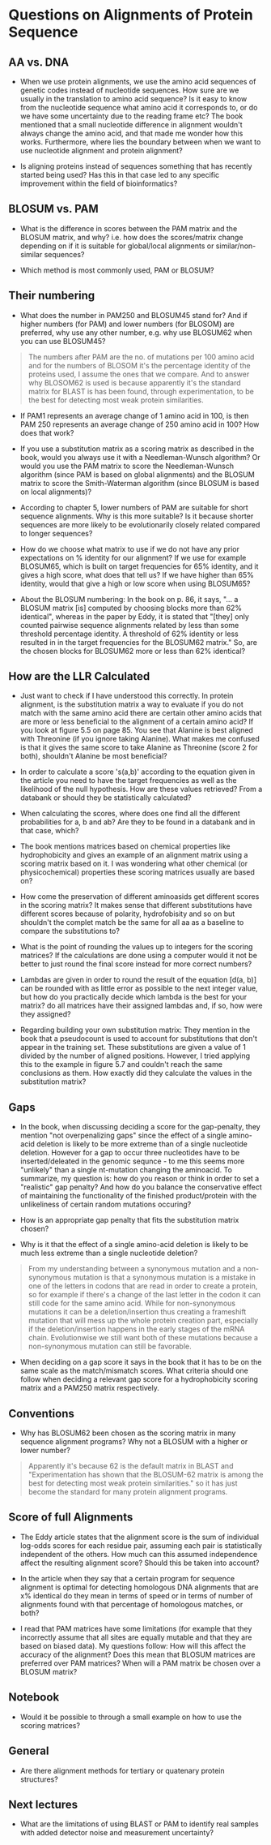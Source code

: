 
# Questions on Alignments of Protein Sequence

## AA vs. DNA
* When we use protein alignments, we use the amino acid sequences of genetic codes instead of nucleotide sequences. How sure are we usually in the translation to amino acid sequence? Is it easy to know from the nucleotide sequence what amino acid it corresponds to, or do we have some uncertainty due to the reading frame etc? The book mentioned that a small nucleotide difference in alignment wouldn't always change the amino acid, and that made me wonder how this works. Furthermore, where lies the boundary between when we want to use nucleotide alignment and protein alignment?

* Is aligning proteins instead of sequences something that has recently started being used? Has this in that case led to any specific improvement within the field of bioinformatics?

## BLOSUM vs. PAM

* What is the difference in scores between the PAM matrix and the BLOSUM matrix, and why? i.e. how does the scores/matrix change depending on if it is suitable for global/local alignments or similar/non-similar sequences?

* Which method is most commonly used, PAM or BLOSUM?

## Their numbering

* What does the number in PAM250 and BLOSUM45 stand for? And if higher numbers (for PAM) and lower numbers (for BLOSOM) are preferred, why use any other number, e.g. why use BLOSUM62 when you can use BLOSUM45?
> The numbers after PAM are the no. of mutations per 100 amino acid and for the numbers of BLOSOM it's the percentage identity of the proteins used, I assume the ones that we compare.
  And to answer why BLOSOM62 is used is because apparently it's the standard matrix for BLAST is has been found, through experimentation, to be the best for detecting most weak protein similarities.

* If PAM1 represents an average change of 1 amino acid in 100, is then PAM 250 represents an average change of 250 amino acid in 100? How does that work?

* If you use a substitution matrix as a scoring matrix as described in the book, would you always use it with a Needleman-Wunsch algorithm? Or would you use the PAM matrix to score the Needleman-Wunsch algorithm (since PAM is based on global alignments) and the BLOSUM matrix to score the Smith-Waterman algorithm (since BLOSUM is based on local alignments)?

* According to chapter 5, lower numbers of PAM are suitable for short sequence alignments. Why is this more suitable? Is it because shorter sequences are more likely to be evolutionarily closely related compared to longer sequences?  

* How do we choose what matrix to use if we do not have any prior expectations on % identity for our alignment? If we use for example BLOSUM65, which is built on target frequencies for 65% identity, and it gives a high score, what does that tell us? If we have higher than 65% identity, would that give a high or low score when using BLOSUM65?

* About the BLOSUM numbering: In the book on p. 86, it says, "... a BLOSUM matrix [is] computed by choosing blocks more than 62% identical", whereas in the paper by Eddy, it is stated that "[they] only counted pairwise sequence alignments related by less than some threshold percentage identity. A threshold of 62% identity or less resulted in in the target frequencies for the BLOSUM62 matrix." So, are the chosen blocks for BLOSUM62 more or less than 62% identical?


## How are the LLR Calculated
* Just want to check if I have understood this correctly. In protein alignment, is the substitution matrix ​​a way to evaluate if you do not match with the same amino acid there are certain other amino acids that are more or less beneficial to the alignment of a certain amino acid?
  If you look at figure 5.5 on page 85. You see that Alanine is best aligned with Threonine (if you ignore taking Alanine). What makes me confused is that it gives the same score to take Alanine as Threonine (score 2 for both), shouldn't Alanine be most beneficial?

* In order to calculate a score 's(a,b)' according to the equation given in the article you need to have the target frequencies as well as the likelihood of the null hypothesis. How are these values retrieved? From a databank or should they be statistically calculated?

* When calculating the scores, where does one find all the different probabilities for a, b and ab? Are they to be found in a databank and in that case, which?

* The book mentions matrices based on chemical properties like hydrophobicity and gives an example of an alignment matrix using a scoring matrix based on it. I was wondering what other chemical (or physicochemical) properties these scoring matrices usually are based on?

* How come the preservation of different aminoasids get different scores in the scoring matrix? It makes sense that different substitutions have different scores because of polarity, hydrofobisity and so on but shouldn't the complet match be the same for all aa as a baseline to compare the substitutions to?


* What is the point of rounding the values up to integers for the scoring matrices? If the calculations are done using a computer would it not be better to just round the final score instead for more correct numbers?

* Lambdas are given in order to round the result of the equation [d(a, b)] can be rounded with as little error as possible to the next integer value, but how do you practically decide which lambda is the best for your matrix? do all matrices have their assigned lambdas and, if so, how were they assigned?

*  Regarding building your own substitution matrix: They mention in the book that a pseudocount is used to account for substitutions that don't appear in the training set. These substitutions  are given a value of 1 divided by the number of aligned positions. However, I tried applying this to the example in figure 5.7 and couldn't reach the same conclusions as them. How exactly did they calculate the values in the substitution matrix?

## Gaps
* In the book, when discussing deciding a score for the gap-penalty,  they mention "not overpenalizing gaps" since the effect of a single amino-acid deletion is likely to be more extreme than of a single nucleotide deletion. However for a gap to occur three nucleotides have to be inserted/deleated in the genomic sequnce - to me this seems more "unlikely" than a  single nt-mutation changing the aminoacid. To summarize, my question is: how do you reason or think in order to set a "realistic" gap penalty? And how do you balance the conservative effect of maintaining the functionality of the finished product/protein with the unlikeliness of certain random mutations occuring?

* How is an appropriate gap penalty that fits the substitution matrix chosen?

* Why is it that the effect of a single amino-acid deletion is likely to be much less extreme than a single nucleotide deletion?
>  From my understanding between a synonymous mutation and a non-synonymous mutation is that a synonymous mutation is a mistake in one of the letters in codons that are read in order to create a protein, so for example if there's a change of the last letter in the codon it can still code for the same amino acid. While for non-synonymous mutations it can be a deletion/insertion thus creating a frameshift mutation that will mess up the whole protein creation part, especially if the deletion/insertion happens in the early stages of the mRNA chain.
> Evolutionwise we still want both of these mutations because a non-synonymous mutation can still be favorable.

* When deciding on a gap score it says in the book that it has to be on the same scale as the match/mismatch scores. What criteria should one follow when deciding a relevant gap score for a hydrophobicity scoring matrix and a PAM250 matrix respectively.

## Conventions
* Why has BLOSUM62 been chosen as the scoring matrix in many sequence alignment programs? Why not a BLOSUM with a higher or lower number?
> Apparently it's because 62 is the default matrix in BLAST and "Experimentation has shown that the BLOSUM-62 matrix is among the best for detecting most weak protein similarities." so it has just become the standard for many protein alignment programs.


## Score of full Alignments
* The Eddy article states that the alignment score is the sum of individual log-odds scores for each residue pair, assuming each pair is statistically independent of the others. How much can this assumed independence affect the resulting alignment score? Should this be taken into account?

* In the article when they say that a certain program for sequence alignment is optimal for detecting homologous DNA alignments that are x% identical do they mean in terms of speed or in terms of number of alignments found with that percentage of homologous matches, or both?

* I read that PAM matrices have some limitations (for example that they incorrectly assume that all sites are equally mutable and that they are based on biased data). My questions follow: How will this affect the accuracy of the alignment?
Does this mean that BLOSUM matrices are preferred over PAM matrices?
When will a PAM matrix be chosen over a BLOSUM matrix?

## Notebook
* Would it be possible to through a small example on how to use the scoring matrices?

## General
* Are there alignment methods for tertiary or quatenary protein structures?


## Next lectures
* What are the limitations of using BLAST or PAM to identify real samples with added detector noise and measurement uncertainty?
